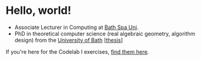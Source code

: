 # Hello, world!

- Associate Lecturer in Computing at [Bath Spa Uni](https://bathspa.ac.uk/).
- PhD in theoretical computer science (real algebraic geometry, algorithm design) from the [University of Bath](https://bath.ac.uk/) [[thesis](https://purehost.bath.ac.uk/ws/portalfiles/portal/360721124/submit-final.pdf)]

If you're here for the Codelab I exercises, [find them here](./codelab-i/index.html).

